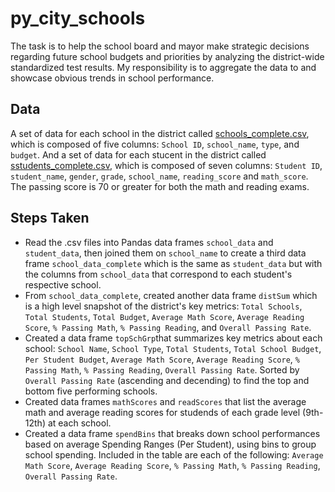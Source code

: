 # py_city_schools

The task is to help the  school board and mayor make strategic decisions regarding future school budgets and priorities by analyzing the district-wide standardized test results. My responsibility is to aggregate the data to and showcase obvious trends in school performance.

## Data
A set of data for each school in the district called [schools_complete.csv](py_city_schools/Resources/schools_complete.csv), which is composed of five columns: `School ID`, `school_name`, `type`, and `budget`.
And a set of data for each stucent in the district called [sstudents_complete.csv](py_city_schools/Resources/students_complete.csv), which is composed of seven columns: `Student ID`, `student_name`, `gender`, `grade`, `school_name`, `reading_score` and `math_score`.
The passing score is 70 or greater for both the math and reading exams.

## Steps Taken
* Read the .csv files into Pandas data frames `school_data` and `student_data`, then joined them on `school_name` to create a third data frame `school_data_complete` which is the same as `student_data` but with the columns from `school_data` that correspond to each student's respective school.
* From `school_data_complete`, created another data frame `distSum` which is a high level snapshot of the district's key metrics: `Total Schools`,  `Total Students`, `Total Budget`, `Average Math Score`, `Average Reading Score`, `% Passing Math`, `% Passing Reading`, and `Overall Passing Rate`.
* Created a data frame `topSchGrp`that summarizes key metrics about each school: `School Name`, `School Type`, `Total Students`, `Total School Budget`, `Per Student Budget`, `Average Math Score`, `Average Reading Score`, `% Passing Math`, `% Passing Reading`, `Overall Passing Rate`. Sorted by `Overall Passing Rate` (ascending and decending) to find the top and bottom five performing schools.
* Created data frames `mathScores` and `readScores` that list the average math and average reading scores for studends of each grade level (9th-12th) at each school.
* Created a data frame `spendBins` that breaks down school performances based on average Spending Ranges (Per Student), using bins to group school spending. Included in the table are each of the following: `Average Math Score`, `Average Reading Score`, `% Passing Math`, `% Passing Reading`, `Overall Passing Rate`.
